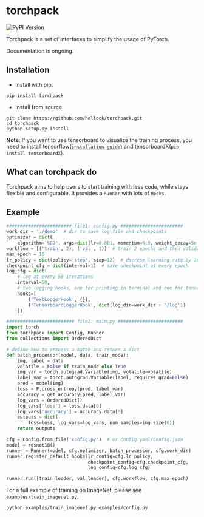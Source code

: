 # torchpack

[![PyPI Version](https://img.shields.io/pypi/v/torchpack.svg)](https://pypi.python.org/pypi/torchpack)

Torchpack is a set of interfaces to simplify the usage of PyTorch.

Documentation is ongoing.


## Installation

- Install with pip. 
```
pip install torchpack
```
- Install from source.
```
git clone https://github.com/hellock/torchpack.git
cd torchpack
python setup.py install
```

**Note**: If you want to use tensorboard to visualize the training process, you need to
install tensorflow([`installation guide`](https://www.tensorflow.org/install/install_linux)) and tensorboardX(`pip install tensorboardX`).

## What can torchpack do

Torchpack aims to help users to start training with less code, while stays
flexible and configurable. It provides a `Runner` with lots of `Hooks`.

## Example

```python
######################## file1: config.py #######################
work_dir = './demo'  # dir to save log file and checkpoints
optimizer = dict(
    algorithm='SGD', args=dict(lr=0.001, momentum=0.9, weight_decay=5e-4))
workflow = [('train', 2), ('val', 1)]  # train 2 epochs and then validate 1 epochs, iteratively
max_epoch = 16
lr_policy = dict(policy='step', step=12)  # decrese learning rate by 10 every 12 epochs
checkpoint_cfg = dict(interval=1)  # save checkpoint at every epoch
log_cfg = dict(
    # log at every 50 iterations
    interval=50,
    # two logging hooks, one for printing in terminal and one for tensorboard visualization
    hooks=[
        ('TextLoggerHook', {}),
        ('TensorboardLoggerHook', dict(log_dir=work_dir + '/log'))
    ])

######################### file2: main.py ########################
import torch
from torchpack import Config, Runner
from collections import OrderedDict

# define how to process a batch and return a dict
def batch_processor(model, data, train_mode):
    img, label = data
    volatile = False if train_mode else True
    img_var = torch.autograd.Variable(img, volatile=volatile)
    label_var = torch.autograd.Variable(label, requires_grad=False)
    pred = model(img)
    loss = F.cross_entropy(pred, label_var)
    accuracy = get_accuracy(pred, label_var)
    log_vars = OrderedDict()
    log_vars['loss'] = loss.data[0]
    log_vars['accuracy'] = accuracy.data[0]
    outputs = dict(
        loss=loss, log_vars=log_vars, num_samples=img.size(0))
    return outputs

cfg = Config.from_file('config.py')  # or config.yaml/config.json
model = resnet18()
runner = Runner(model, cfg.optimizer, batch_processor, cfg.work_dir)
runner.register_default_hooks(lr_config=cfg.lr_policy,
                              checkpoint_config=cfg.checkpoint_cfg,
                              log_config=cfg.log_cfg)

runner.run([train_loader, val_loader], cfg.workflow, cfg.max_epoch)
```

For a full example of training on ImageNet, please see `examples/train_imagenet.py`.

```shell
python examples/train_imagenet.py examples/config.py
```